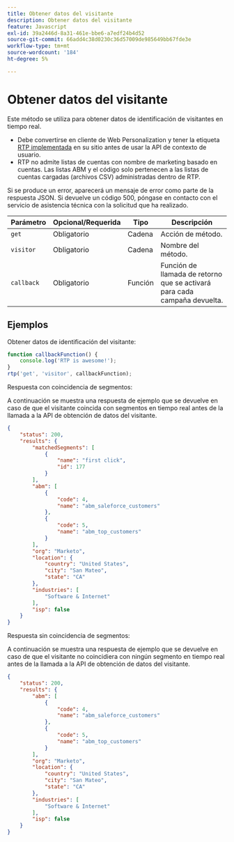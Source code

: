```yaml
---
title: Obtener datos del visitante
description: Obtener datos del visitante
feature: Javascript
exl-id: 39a2446d-8a31-461e-bbe6-a7edf24b4d52
source-git-commit: 66add4c38d0230c36d57009de985649bb67fde3e
workflow-type: tm+mt
source-wordcount: '184'
ht-degree: 5%

---
```


# Obtener datos del visitante

Este método se utiliza para obtener datos de identificación de visitantes en tiempo real.

- Debe convertirse en cliente de Web Personalization y tener la etiqueta [RTP implementada](https://experienceleague.adobe.com/en/docs/marketo/using/product-docs/web-personalization/rtp-tag-implementation/deploy-the-rtp-javascript) en su sitio antes de usar la API de contexto de usuario.
- RTP no admite listas de cuentas con nombre de marketing basado en cuentas. Las listas ABM y el código solo pertenecen a las listas de cuentas cargadas (archivos CSV) administradas dentro de RTP.

Si se produce un error, aparecerá un mensaje de error como parte de la respuesta JSON. Si devuelve un código 500, póngase en contacto con el servicio de asistencia técnica con la solicitud que ha realizado.

| Parámetro | Opcional/Requerida | Tipo | Descripción |
|---|---|---|---|
| `get` | Obligatorio | Cadena | Acción de método. |
| `visitor` | Obligatorio | Cadena | Nombre del método. |
| `callback` | Obligatorio | Función | Función de llamada de retorno que se activará para cada campaña devuelta. |

## Ejemplos

Obtener datos de identificación del visitante:

```javascript
function callbackFunction() {
    console.log('RTP is awesome!');
}
rtp('get', 'visitor', callbackFunction);
```

Respuesta con coincidencia de segmentos:

A continuación se muestra una respuesta de ejemplo que se devuelve en caso de que el visitante coincida con segmentos en tiempo real antes de la llamada a la API de obtención de datos del visitante.

```json
{
    "status": 200,
    "results": {
        "matchedSegments": [
            {
                "name": "first click",
                "id": 177
            }
        ],
        "abm": [
            {
                "code": 4,
                "name": "abm_saleforce_customers"
            },
            {
                "code": 5,
                "name": "abm_top_customers"
            }
        ],
        "org": "Marketo",
        "location": {
            "country": "United States",
            "city": "San Mateo",
            "state": "CA"
        },
        "industries": [
            "Software & Internet"
        ],
        "isp": false
    }
}
```

Respuesta sin coincidencia de segmentos:

A continuación se muestra una respuesta de ejemplo que se devuelve en caso de que el visitante no coincidiera con ningún segmento en tiempo real antes de la llamada a la API de obtención de datos del visitante.

```json
{
    "status": 200,
    "results": {
        "abm": [
            {
                "code": 4,
                "name": "abm_saleforce_customers"
            },
            {
                "code": 5,
                "name": "abm_top_customers"
            }
        ],
        "org": "Marketo",
        "location": {
            "country": "United States",
            "city": "San Mateo",
            "state": "CA"
        },
        "industries": [
            "Software & Internet"
        ],
        "isp": false
    }
}
```
